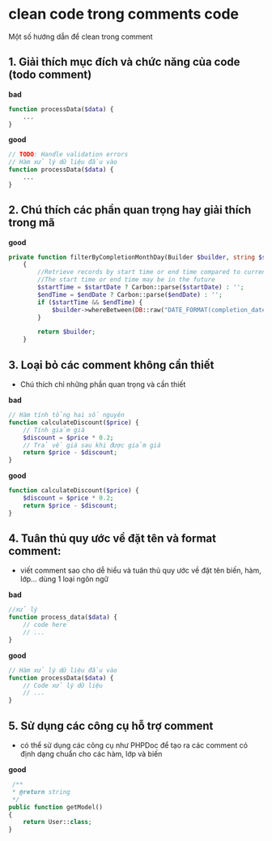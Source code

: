# clean code trong comments code
Một số hướng dẫn để clean trong comment
## 1. Giải thích mục đích và chức năng của code (todo comment)

**bad**
```php
function processData($data) {
    ...
}
```
**good**
```php
// TODO: Handle validation errors
// Hàm xử lý dữ liệu đầu vào
function processData($data) {
    ...
}
```

## 2. Chú thích các phần quan trọng hay giải thích trong mã

**good**
```php
private function filterByCompletionMonthDay(Builder $builder, string $startDate, string $endDate): Builder
    {
        //Retrieve records by start time or end time compared to current time
        //The start time or end time may be in the future
        $startTime = $startDate ? Carbon::parse($startDate) : '';
        $endTime = $endDate ? Carbon::parse($endDate) : '';
        if ($startTime && $endTime) {
            $builder->whereBetween(DB::raw("DATE_FORMAT(completion_date, '%m-%d')"), sortDatesAscending($startTime->format('m-d'), $endTime->format('m-d')));
        }

        return $builder;
    }
```

## 3. Loại bỏ các comment không cần thiết
- Chú thích chỉ những phần quan trọng và cần thiết

**bad**
```php
// Hàm tính tổng hai số nguyên
function calculateDiscount($price) {
    // Tính giảm giá
    $discount = $price * 0.2;
    // Trả về giá sau khi được giảm giá
    return $price - $discount;
}
```
**good**
```php
function calculateDiscount($price) {
    $discount = $price * 0.2;
    return $price - $discount;
}
```

## 4. Tuân thủ quy ước về đặt tên và format comment:
- viết comment sao cho dễ hiểu và tuân thủ quy ước về đặt tên biến, hàm, lớp... dùng 1 loại ngôn ngữ

**bad**
```php
//xử lý
function process_data($data) {
    // code here
    // ...
}
```
**good**
```php
// Hàm xử lý dữ liệu đầu vào
function processData($data) {
    // Code xử lý dữ liệu
    // ...
}
```
## 5. Sử dụng các công cụ hỗ trợ comment
-  có thể sử dụng các công cụ như PHPDoc để tạo ra các comment có định dạng chuẩn cho các hàm, lớp và biến

**good**
```php
 /**
 * @return string
 */
public function getModel()
{
    return User::class;
}
```